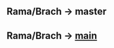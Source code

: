 ## Rama/Brach -> master
## Rama/Brach -> [main](https://github.com/PabloGHub/FarlandsMods/tree/main)
